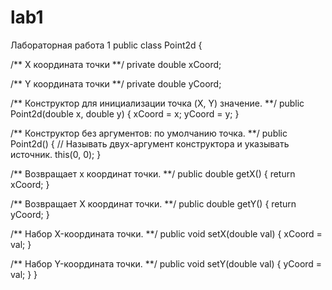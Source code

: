 # lab1
Лабораторная работа 1
public class Point2d 
{
 
 /** X координата точки **/
 	private double xCoord;
 
 /** Y координата точки **/
 	private double yCoord;

 /** Конструктор для инициализации точка (X, Y) значение. **/
 	public Point2d(double x, double y) 
 	{
 		xCoord = x;
 		yCoord = y;
 	}

 /** Конструктор без аргументов: по умолчанию точка. **/
 	public Point2d() 
 	{
 // Называть двух-аргумент конструктора и указывать источник.
 		this(0, 0);
 	}

 /** Возвращает x координат точки. **/
 	public double getX() {
 	return xCoord;
 	}

 /** Возвращает X координат точки. **/
 	public double getY() 
 	{
 		return yCoord;
 	}

 /** Набор X-координата точки. **/
 	public void setX(double val) 
 	{
 		xCoord = val;
 	}

 /** Набор Y-координата точки. **/
 	public void setY(double val) 
 	{
 		yCoord = val;
 	}
}

